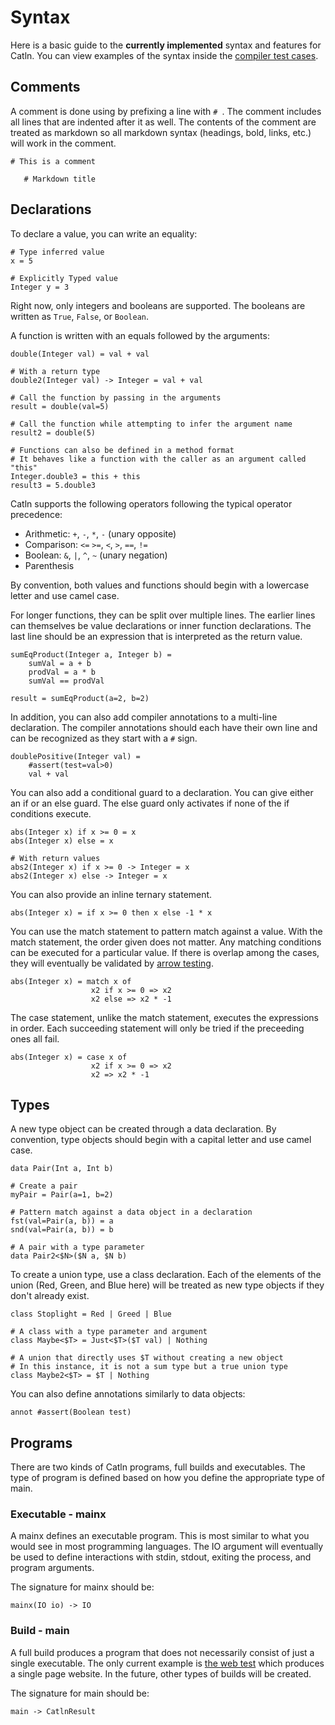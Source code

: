 # Syntax

Here is a basic guide to the **currently implemented** syntax and features for Catln.
You can view examples of the syntax inside the [compiler test cases](https://github.com/zachgk/catln/tree/master/test/code).

## Comments

A comment is done using by prefixing a line with `# `. The comment includes all lines that are indented after it as well. The contents of the comment are treated as markdown so all markdown syntax (headings, bold, links, etc.) will work in the comment.

```
# This is a comment

   # Markdown title
```

## Declarations

To declare a value, you can write an equality:

```
# Type inferred value
x = 5

# Explicitly Typed value
Integer y = 3

```

Right now, only integers and booleans are supported. The booleans are written as `True`, `False`, or `Boolean`.

A function is written with an equals followed by the arguments:

```
double(Integer val) = val + val

# With a return type
double2(Integer val) -> Integer = val + val

# Call the function by passing in the arguments
result = double(val=5)

# Call the function while attempting to infer the argument name
result2 = double(5)

# Functions can also be defined in a method format
# It behaves like a function with the caller as an argument called "this"
Integer.double3 = this + this
result3 = 5.double3
```

Catln supports the following operators following the typical operator precedence:

- Arithmetic: `+`, `-`, `*`, `-` (unary opposite)
- Comparison: `<=` `>=`, `<`, `>`, `==`, `!=`
- Boolean: `&`, `|`, `^`, `~` (unary negation)
- Parenthesis

By convention, both values and functions should begin with a lowercase letter and use camel case.

For longer functions, they can be split over multiple lines. The earlier lines can themselves be value declarations or inner function declarations. The last line should be an expression that is interpreted as the return value.

```
sumEqProduct(Integer a, Integer b) =
    sumVal = a + b
    prodVal = a * b
    sumVal == prodVal
    
result = sumEqProduct(a=2, b=2)
```

In addition, you can also add compiler annotations to a multi-line declaration. The compiler annotations should each have their own line and can be recognized as they start with a `#` sign.

```
doublePositive(Integer val) =
    #assert(test=val>0)
    val + val
```

You can also add a conditional guard to a declaration. You can give either an if or an else guard. The else guard only activates if none of the if conditions execute.

```
abs(Integer x) if x >= 0 = x
abs(Integer x) else = x

# With return values
abs2(Integer x) if x >= 0 -> Integer = x
abs2(Integer x) else -> Integer = x
```

You can also provide an inline ternary statement.

```
abs(Integer x) = if x >= 0 then x else -1 * x
```

You can use the match statement to pattern match against a value. With the match statement, the order given does not matter. Any matching conditions can be executed for a particular value. If there is overlap among the cases, they will eventually be validated by [arrow testing](philosophy/arrowTesting.md).

```
abs(Integer x) = match x of
                  x2 if x >= 0 => x2
                  x2 else => x2 * -1
```

The case statement, unlike the match statement, executes the expressions in order. Each succeeding statement will only be tried if the preceeding ones all fail.

```
abs(Integer x) = case x of
                  x2 if x >= 0 => x2
                  x2 => x2 * -1
```


## Types

A new type object can be created through a data declaration. By convention, type objects should begin with a capital letter and use camel case.

```
data Pair(Int a, Int b)

# Create a pair
myPair = Pair(a=1, b=2)

# Pattern match against a data object in a declaration
fst(val=Pair(a, b)) = a
snd(val=Pair(a, b)) = b

# A pair with a type parameter
data Pair2<$N>($N a, $N b)
```

To create a union type, use a class declaration. Each of the elements of the union (Red, Green, and Blue here) will be treated as new type objects if they don't already exist.

```
class Stoplight = Red | Greed | Blue

# A class with a type parameter and argument
class Maybe<$T> = Just<$T>($T val) | Nothing

# A union that directly uses $T without creating a new object
# In this instance, it is not a sum type but a true union type
class Maybe2<$T> = $T | Nothing
```

You can also define annotations similarly to data objects:

```
annot #assert(Boolean test)
```

## Programs

There are two kinds of Catln programs, full builds and executables. The type of program is defined based on how you define the appropriate type of main.

### Executable - mainx

A mainx defines an executable program. This is most similar to what you would see in most programming languages. The IO argument will eventually be used to define interactions with stdin, stdout, exiting the process, and program arguments.

The signature for mainx should be:

```
mainx(IO io) -> IO
```


### Build - main

A full build produces a program that does not necessarily consist of just a single executable. The only current example is [the web test](../test/build/web.ct) which produces a single page website. In the future, other types of builds will be created.

The signature for main should be:

```
main -> CatlnResult
```
